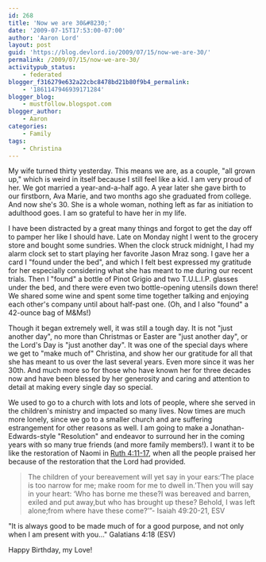 ```yaml
---
id: 268
title: 'Now we are 30&#8230;'
date: '2009-07-15T17:53:00-07:00'
author: 'Aaron Lord'
layout: post
guid: 'https://blog.devlord.io/2009/07/15/now-we-are-30/'
permalink: /2009/07/15/now-we-are-30/
activitypub_status:
    - federated
blogger_f316279e632a22cbc8478bd21b80f9b4_permalink:
    - '1861147946939171284'
blogger_blog:
    - mustfollow.blogspot.com
blogger_author:
    - Aaron
categories:
    - Family
tags:
    - Christina
---
```


My wife turned thirty yesterday. This means we are, as a couple, "all grown up," which is weird in itself because I still feel like a kid. I am very proud of her. We got married a year-and-a-half ago. A year later she gave birth to our firstborn, Ava Marie, and two months ago she graduated from college. And now she's 30. She is a whole woman, nothing left as far as initiation to adulthood goes. I am so grateful to have her in my life.
<div>

I have been distracted by a great many things and forgot to get the day off to pamper her like I should have. Late on Monday night I went to the grocery store and bought some sundries. When the clock struck midnight, I had my alarm clock set to start playing her favorite Jason Mraz song. I gave her a card I "found under the bed", and which I felt best expressed my gratitude for her especially considering what she has meant to me during our recent trials. Then I "found" a bottle of Pinot Grigio and two T.U.L.I.P. glasses under the bed, and there were even two bottle-opening utensils down there! We shared some wine and spent some time together talking and enjoying each other's company until about half-past one. (Oh, and I also "found" a 42-ounce bag of M&amp;Ms!)

Though it began extremely well, it was still a tough day. It is not "just another day", no more than Christmas or Easter are "just another day", or the Lord's Day is "just another day". It was one of the special days where we get to "make much of" Christina, and show her our gratitude for all that she has meant to us over the last several years. Even more since it was her 30th. And much more so for those who have known her for three decades now and have been blessed by her generosity and caring and attention to detail at making every single day so special.

We used to go to a church with lots and lots of people, where she served in the children's ministry and impacted so many lives. Now times are much more lonely, since we go to a smaller church and are suffering estrangement for other reasons as well. I am going to make a Jonathan-Edwards-style "Resolution" and endeavor to surround her in the coming years with so many true friends (and more family members!). I want it to be like the restoration of Naomi in <a href="http://www.gnpcb.org/esv/search/?q=Ruth+4:11-17">Ruth 4:11-17</a>, when all the people praised her because of the restoration that the Lord had provided.
<blockquote><span class="hanging-indent">The children of your bereavement
will yet say in your ears:</span><span class="hanging-indent">‘The place is too narrow for me;
make room for me to dwell in.’</span><span class="hanging-indent">Then you will say in your heart:
‘Who has borne me these?</span><span class="hanging-indent">I was bereaved and barren,
exiled and put away,</span><span class="hanging-indent">but who has brought up these?
Behold, I was left alone;</span><span class="hanging-indent">from where have these come?’”</span><span class="hanging-indent">- Isaiah 49:20-21, ESV</span></blockquote>
<div>

"It is always good to be made much of for a good purpose, and not only when I am present with you..." Galatians 4:18 (ESV)

Happy Birthday, my Love!

</div>
</div>